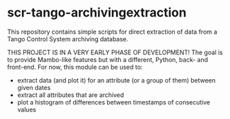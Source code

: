 # scr-tango-archivingextraction
This repository contains simple scripts for direct extraction of data from a Tango Control System archiving database.

THIS PROJECT IS IN A VERY EARLY PHASE OF DEVELOPMENT!
The goal is to provide Mambo-like features but with a different, Python, back- and front-end.
For now, this module can be used to:
  - extract data (and plot it) for an attribute (or a group of them) between given dates
  - extract all attributes that are archived
  - plot a histogram of differences between timestamps of consecutive values
